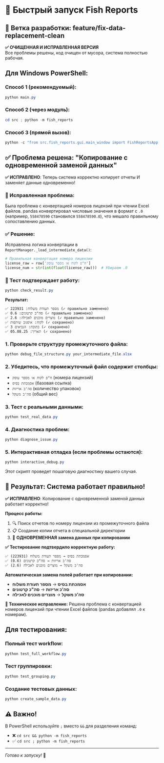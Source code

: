 # 🚀 Быстрый запуск Fish Reports

## 🔧 Ветка разработки: feature/fix-data-replacement-clean

**✅ ОЧИЩЕННАЯ И ИСПРАВЛЕННАЯ ВЕРСИЯ**  
Все проблемы решены, код очищен от мусора, система полностью рабочая.

## Для Windows PowerShell:

### Способ 1 (рекомендуемый):
```powershell
python main.py
```

### Способ 2 (через модуль):
```powershell
cd src ; python -m fish_reports
```

### Способ 3 (прямой вызов):
```powershell
python -c "from src.fish_reports.gui.main_window import FishReportsApp; FishReportsApp().run()"
```

## ✅ Проблема решена: "Копирование с одновременной заменой данных"

**✅ ИСПРАВЛЕНО**: Теперь система корректно копирует отчеты И заменяет данные одновременно!

### 🔧 Исправленная проблема:
Была проблема с конвертацией номеров лицензий при чтении Excel файлов. pandas конвертировал числовые значения в формат с `.0` (например, `558478590` становился `558478590.0`), что мешало правильному сопоставлению данных.

### ✅ Решение:
Исправлена логика конвертации в `ReportManager._load_intermediate_data()`:
```python
# Правильная конвертация номера лицензии
license_raw = row['ח"פ לקוח או מספר עוסק']
license_num = str(int(float(license_raw)))  # Убираем .0
```

### 🧪 Тест подтверждает работу:
```powershell
python check_result.py
```

**Результат:**
```
✅ מספר תעודת משלוח: 223931 (✓ правильно заменено)
✅ סה"כ קרטונים: 0.6 (✓ правильно заменено) 
✅ מוצרים מוכנים לאכילה: 2.6 (✓ правильно заменено)
✅ לקוח: איסגוב שותפות (✓ сохранено)
✅ כתובת: הנביאים 3 (✓ сохранено)
✅ תאריך: 05.08.25 (✓ сохранено)
```

### 1. Проверьте структуру промежуточного файла:
```powershell
python debug_file_structure.py your_intermediate_file.xlsx
```

### 2. Убедитесь, что промежуточный файл содержит столбцы:
- `ח"פ לקוח או מספר עוסק` (номера лицензий)
- `אסמכתת בסיס` (базовая ссылка) 
- `סה'כ אריזות` (количество упаковок)
- `סה'כ משקל` (общий вес)

### 3. Тест с реальными данными:
```powershell
python test_real_data.py
```

### 4. Диагностика проблем:
```powershell
python diagnose_issue.py
```

### 5. Интерактивная отладка (если проблемы остаются):
```powershell
python interactive_debug.py
```
Этот скрипт проведет пошаговую диагностику вашего случая.

## 🎯 Результат: Система работает правильно!

**✅ ИСПРАВЛЕНО**: Копирование с одновременной заменой данных работает корректно!

**Процесс работы:**
1. 🔍 Поиск отчетов по номеру лицензии из промежуточного файла
2. 📋 Создание копии отчета в специальной директории  
3. 🔄 **ОДНОВРЕМЕННАЯ замена данных при копировании**

**✅ Тестирование подтвердило корректную работу:**
```
✅ אסמכתת בסיס → מספר תעודת משלוח (223931)
✅ סה'כ אריזות → סה"כ קרטונים (0.6)
✅ סה'כ משקל → מוצרים מוכנים לאכילה (2.6)
```

**Автоматическая замена полей работает при копировании:**
- **אסמכתת בסיס** → **מספר תעודת משלוח**  
- **סה'כ אריזות** → **סה"כ קרטונים**
- **סה'כ משקל** → **מוצרים מוכנים לאכילה**

**🔧 Техническое исправление:**
Решена проблема с конвертацией номеров лицензий при чтении Excel файлов (pandas добавлял `.0` к номерам).

## Для тестирования:

### Полный тест workflow:
```powershell
python test_full_workflow.py
```

### Тест группировки:
```powershell
python test_grouping.py
```

### Создание тестовых данных:
```powershell
python create_sample_data.py
```

## ⚠️ Важно!

В PowerShell используйте `;` вместо `&&` для разделения команд:
- ❌ `cd src && python -m fish_reports`
- ✅ `cd src ; python -m fish_reports`

---
*Готово к запуску!* 🎯
